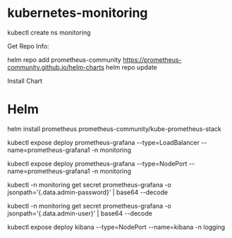 # kubernetes-monitoring

kubectl create ns monitoring



Get Repo Info:

helm repo add prometheus-community https://prometheus-community.github.io/helm-charts
helm repo update

Install Chart
# Helm

helm install prometheus prometheus-community/kube-prometheus-stack



kubectl expose deploy prometheus-grafana --type=LoadBalancer --name=prometheus-grafana1 -n monitoring

kubectl expose deploy prometheus-grafana --type=NodePort --name=prometheus-grafana1 -n monitoring

kubectl -n monitoring get secret prometheus-grafana -o jsonpath='{.data.admin-password}' | base64 --decode

kubectl -n monitoring get secret prometheus-grafana -o jsonpath='{.data.admin-user}' | base64 --decode


kubectl expose deploy kibana --type=NodePort --name=kibana -n logging